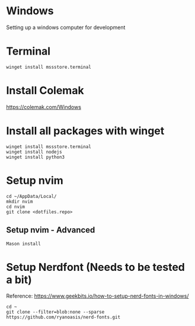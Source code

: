 # Windows
Setting up a windows computer for development

# Terminal
```
winget install mssstore.terminal
```

# Install Colemak
https://colemak.com/Windows

# Install all packages with winget
```
winget install mssstore.terminal
winget install nodejs
winget install python3
```

# Setup nvim
```
cd ~/AppData/Local/
mkdir nvim
cd nvim
git clone <dotfiles.repo>
```

## Setup nvim - Advanced
```
Mason install 
```

# Setup Nerdfont (Needs to be tested a bit)
Reference: https://www.geekbits.io/how-to-setup-nerd-fonts-in-windows/

```
cd ~
git clone --filter=blob:none --sparse https://github.com/ryanoasis/nerd-fonts.git
```
